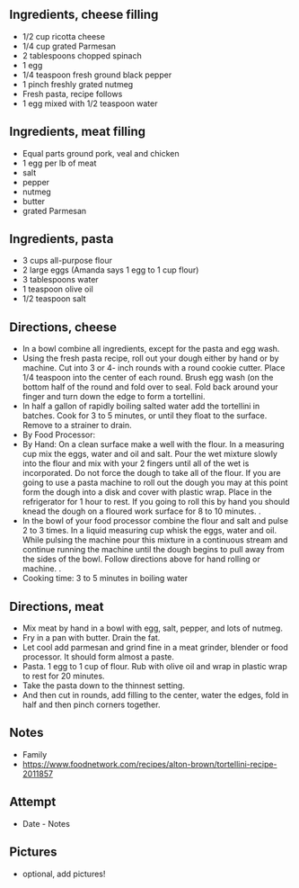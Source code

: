 ## Ingredients, cheese filling
* 1/2 cup ricotta cheese
* 1/4 cup grated Parmesan
* 2 tablespoons chopped spinach
* 1 egg
* 1/4 teaspoon fresh ground black pepper
* 1 pinch freshly grated nutmeg
* Fresh pasta, recipe follows
* 1 egg mixed with 1/2 teaspoon water

## Ingredients, meat filling
* Equal parts ground pork, veal and chicken
* 1 egg per lb of meat
* salt 
* pepper
* nutmeg
* butter
* grated Parmesan

## Ingredients, pasta
* 3 cups all-purpose flour
* 2 large eggs (Amanda says 1 egg to 1 cup flour)
* 3 tablespoons water
* 1 teaspoon olive oil
* 1/2 teaspoon salt

## Directions, cheese
* In a bowl combine all ingredients, except for the pasta and egg wash.
* Using the fresh pasta recipe, roll out your dough either by hand or by machine. Cut into 3 or 4- inch rounds with a round cookie cutter. Place 1/4 teaspoon into the center of each round. Brush egg wash (on the bottom half of the round and fold over to seal. Fold back around your finger and turn down the edge to form a tortellini.
* In half a gallon of rapidly boiling salted water add the tortellini in batches. Cook for 3 to 5 minutes, or until they float to the surface. Remove to a strainer to drain.
* By Food Processor:
* By Hand: On a clean surface make a well with the flour. In a measuring cup mix the eggs, water and oil and salt. Pour the wet mixture slowly into the flour and mix with your 2 fingers until all of the wet is incorporated. Do not force the dough to take all of the flour. If you are going to use a pasta machine to roll out the dough you may at this point form the dough into a disk and cover with plastic wrap. Place in the refrigerator for 1 hour to rest. If you going to roll this by hand you should knead the dough on a floured work surface for 8 to 10 minutes. .
* In the bowl of your food processor combine the flour and salt and pulse 2 to 3 times. In a liquid measuring cup whisk the eggs, water and oil. While pulsing the machine pour this mixture in a continuous stream and continue running the machine until the dough begins to pull away from the sides of the bowl. Follow directions above for hand rolling or machine. .
* Cooking time: 3 to 5 minutes in boiling water

## Directions, meat
* Mix meat by hand in a bowl with egg, salt, pepper, and lots of nutmeg.
* Fry in a pan with butter. Drain the fat. 
* Let cool add parmesan and grind fine in a meat grinder, blender or food processor. It should form almost a paste.
* Pasta. 1 egg to 1 cup of flour. Rub with olive oil and wrap in plastic wrap to rest for 20 minutes.
* Take the pasta down to the thinnest setting. 
* And then cut in rounds, add filling to the center, water the edges, fold in half and then pinch corners together. 

## Notes
* Family
* https://www.foodnetwork.com/recipes/alton-brown/tortellini-recipe-2011857

## Attempt
* Date - Notes

## Pictures
* optional, add pictures!

